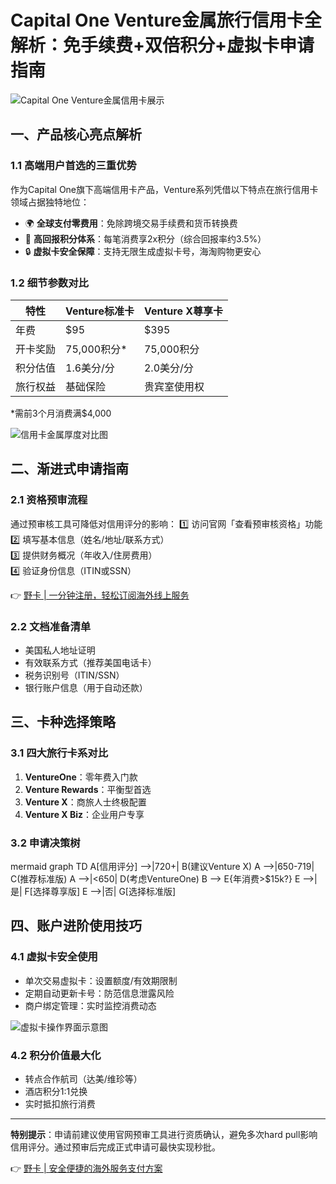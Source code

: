 # Capital One Venture金属旅行信用卡全解析：免手续费+双倍积分+虚拟卡申请指南

![Capital One Venture金属信用卡展示](https://bbtdd.com/wp-content/uploads/img/3809031642455.webp)

## 一、产品核心亮点解析

### 1.1 高端用户首选的三重优势
作为Capital One旗下高端信用卡产品，Venture系列凭借以下特点在旅行信用卡领域占据独特地位：

- 🌍 **全球支付零费用**：免除跨境交易手续费和货币转换费
- 🎁 **高回报积分体系**：每笔消费享2x积分（综合回报率约3.5%）
- 🔒 **虚拟卡安全保障**：支持无限生成虚拟卡号，海淘购物更安心

### 1.2 细节参数对比
| 特性                | Venture标准卡 | Venture X尊享卡 |
|---------------------|-------------|---------------|
| 年费                | $95         | $395          |
| 开卡奖励            | 75,000积分* | 75,000积分     |
| 积分估值            | 1.6美分/分  | 2.0美分/分     |
| 旅行权益            | 基础保险    | 贵宾室使用权    |

*需前3个月消费满$4,000

![信用卡金属厚度对比图](https://bbtdd.com/wp-content/uploads/img/6784966485004611.webp)

## 二、渐进式申请指南

### 2.1 资格预审流程
通过预审核工具可降低对信用评分的影响：
1️⃣ 访问官网「查看预审核资格」功能  
2️⃣ 填写基本信息（姓名/地址/联系方式）  
3️⃣ 提供财务概况（年收入/住房费用）  
4️⃣ 验证身份信息（ITIN或SSN）

👉 [野卡 | 一分钟注册，轻松订阅海外线上服务](https://bbtdd.com/yeka)

### 2.2 文档准备清单
- 美国私人地址证明
- 有效联系方式（推荐美国电话卡）
- 税务识别号（ITIN/SSN）
- 银行账户信息（用于自动还款）

## 三、卡种选择策略

### 3.1 四大旅行卡系对比
1. **VentureOne**：零年费入门款  
2. **Venture Rewards**：平衡型首选  
3. **Venture X**：商旅人士终极配置  
4. **Venture X Biz**：企业用户专享  

### 3.2 申请决策树
mermaid
graph TD
    A[信用评分] -->|720+| B(建议Venture X)
    A -->|650-719| C(推荐标准版)
    A -->|<650| D(考虑VentureOne)
    B --> E{年消费>$15k?}
    E -->|是| F[选择尊享版]
    E -->|否| G[选择标准版]


## 四、账户进阶使用技巧

### 4.1 虚拟卡安全使用
- 单次交易虚拟卡：设置额度/有效期限制
- 定期自动更新卡号：防范信息泄露风险
- 商户绑定管理：实时监控消费动态

![虚拟卡操作界面示意图](https://bbtdd.com/wp-content/uploads/img/8041078508520141.webp)

### 4.2 积分价值最大化
- 转点合作航司（达美/维珍等）
- 酒店积分1:1兑换
- 实时抵扣旅行消费

---

**特别提示**：申请前建议使用官网预审工具进行资质确认，避免多次hard pull影响信用评分。通过预审后完成正式申请可最快实现秒批。

👉 [野卡 | 安全便捷的海外服务支付方案](https://bbtdd.com/yeka)